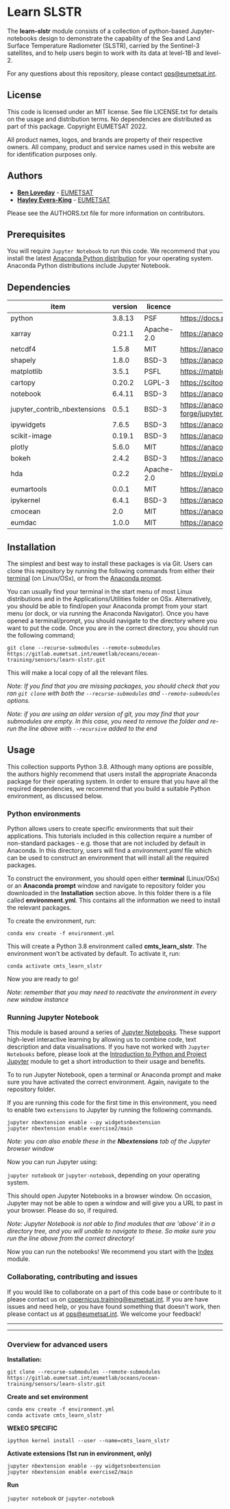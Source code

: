 # Learn SLSTR

The **learn-slstr** module consists of a collection of python-based Jupyter-notebooks 
design to demonstrate the capability of the Sea and Land Surface Temperature 
Radiometer (SLSTR), carried by the Sentinel-3 satellites, and to help users begin 
to work with its data at level-1B and level-2. 

For any questions about this repository, please contact ops@eumetsat.int.

## License
 
This code is licensed under an MIT license. See file LICENSE.txt for details on 
the usage and distribution terms. No dependencies are distributed as part of this 
package. Copyright EUMETSAT 2022.

All product names, logos, and brands are property of their respective owners. 
All company, product and service names used in this website are for identification 
purposes only.

## Authors

* [**Ben Loveday**](mailto://ops@eumetsat.int) - [EUMETSAT](http://www.eumetsat.int)
* [**Hayley Evers-King**](mailto://ops@eumetsat.int) - [EUMETSAT](http://www.eumetsat.int)

Please see the AUTHORS.txt file for more information on contributors.

## Prerequisites

You will require `Jupyter Notebook` to run this code. We recommend that you install 
the latest [Anaconda Python distribution](https://www.anaconda.com/) for your 
operating system. Anaconda Python distributions include Jupyter Notebook.

## Dependencies

|item|version|licence|package info|
|---|---|---|---|
|python|3.8.13|PSF|https://docs.python.org/3/license.html|
|xarray|0.21.1|Apache-2.0|https://anaconda.org/conda-forge/xarray|
|netcdf4|1.5.8|MIT|https://anaconda.org/conda-forge/netcdf4|
|shapely|1.8.0|BSD-3|https://anaconda.org/conda-forge/shapely|
|matplotlib|3.5.1|PSFL|https://matplotlib.org/stable/users/project/license.html|
|cartopy|0.20.2|LGPL-3|https://scitools.org.uk/cartopy/docs/latest/copyright.html|
|notebook|6.4.11|BSD-3|https://anaconda.org/conda-forge/notebook|
|jupyter_contrib_nbextensions|0.5.1|BSD-3|https://anaconda.org/conda-forge/jupyter_contrib_nbextensions|
|ipywidgets|7.6.5|BSD-3|https://anaconda.org/conda-forge/ipywidgets|
|scikit-image|0.19.1|BSD-3|https://anaconda.org/conda-forge/scikit-image|
|plotly|5.6.0|MIT|https://anaconda.org/conda-forge/plotly|
|bokeh|2.4.2|BSD-3|https://anaconda.org/conda-forge/bokeh|
|hda|0.2.2|Apache-2.0|https://pypi.org/project/hda/|
|eumartools|0.0.1|MIT|https://anaconda.org/cmts/eumartools|
|ipykernel|6.4.1|BSD-3|https://anaconda.org/conda-forge/ipykernel|
|cmocean|2.0|MIT|https://anaconda.org/conda-forge/cmocean|
|eumdac|1.0.0|MIT|https://anaconda.org/eumetsat/eumdac|

## Installation

The simplest and best way to install these packages is via Git. Users can clone this 
repository by running the following commands from either their [terminal](https://tinyurl.com/2s44595a) 
(on Linux/OSx), or from the [Anaconda prompt](https://docs.anaconda.com/anaconda/user-guide/getting-started/). 

You can usually find your terminal in the start menu of most Linux distributions 
and in the Applications/Utilities folder  on OSx. Alternatively, you should be 
able to find/open your Anaconda prompt from your start menu (or dock, or via running 
the Anaconda Navigator). Once you have opened a terminal/prompt, you should navigate 
to the directory where you want to put the code. Once you are in the correct directory, 
you should run the following command;

`git clone --recurse-submodules --remote-submodules https://gitlab.eumetsat.int/eumetlab/oceans/ocean-training/sensors/learn-slstr.git`

This will make a local copy of all the relevant files.

*Note: If you find that you are missing packages, you should check that you ran 
`git clone` with both the `--recurse-submodules` and `--remote-submodules` options.*

*Note: if you are using an older version of git, you may find that your submodules are empty. In this case, you need to remove the folder and re-run the line above with `--recursive` added to the end*

## Usage

This collection supports Python 3.8. Although many options are possible, the 
authors highly recommend that users install the appropriate Anaconda package 
for their operating system. In order to ensure that you have all the required 
dependencies, we recommend that you build a suitable Python environment, as 
discussed below.

### Python environments

Python allows users to create specific environments that suit their applications. 
This tutorials included in this collection require a number of non-standard 
packages - e.g. those that are not included by default in Anaconda. In this 
directory, users will find a *environment.yaml* file which can be used to 
construct an environment that will install all the required packages.

To construct the environment, you should open either **terminal** (Linux/OSx) 
or an **Anaconda prompt** window and navigate to repository folder you downloaded 
in the **Installation** section above. In this folder there is a file called 
**environment.yml**. This contains all the information we need to install the relevant 
packages.

To create the environment, run:

`conda env create -f environment.yml`

This will create a Python 3.8 environment called **cmts_learn_slstr**. The environment 
won't be activated by default. To activate it, run:

`conda activate cmts_learn_slstr`

Now you are ready to go!

*Note: remember that you may need to reactivate the environment in every 
new window instance*

### Running Jupyter Notebook

This module is based around a series of [Jupyter Notebooks](https://jupyter.org/). These support high-level interactive learning by allowing us to combine code, text description and data visualisations. If you have not worked with `Jupyter Notebooks` 
before, please look at the [Introduction to Python and Project Jupyter](./working-with-python/Intro_to_Python_and_Jupyter.ipynb) module to get a short introduction to their usage and benefits.

To to run Jupyter Notebook, open a terminal or Anaconda prompt and make sure you have activated 
the correct environment. Again, navigate to the repository folder.

If you are running this code for the first time in this environment, you need to enable two
`extensions` to Jupyter by running the following commands.

`jupyter nbextension enable --py widgetsnbextension` \
`jupyter nbextension enable exercise2/main`

*Note: you can also enable these in the **Nbextensions** tab of the Jupyter browser window* 

Now you can run Jupyter using:

`jupyter notebook` or `jupyter-notebook`, depending on your operating system.

This should open Jupyter Notebooks in a browser window. On occasion, Jupyter may not
be able to open a window and will give you a URL to past in your browser. Please do
so, if required.

*Note: Jupyter Notebook is not able to find modules that are 'above' it in a directory 
tree, and you will unable to navigate to these. So make sure you run the line above 
from the correct directory!*

Now you can run the notebooks! We recommend you start with the [Index](./Index.ipynb) module.

### Collaborating, contributing and issues

If you would like to collaborate on a part of this code base or contribute to it 
please contact us on copernicus.training@eumetsat.int. If you are have issues and 
need help, or you have found something that doesn't work, then please contact us 
at ops@eumetsat.int. We welcome your feedback!

<hr>
<hr>

### Overview for advanced users

**Installation:**

`git clone --recurse-submodules --remote-submodules https://gitlab.eumetsat.int/eumetlab/oceans/ocean-training/sensors/learn-slstr.git`

**Create and set environment**

`conda env create -f environment.yml` \
`conda activate cmts_learn_slstr`

**WEkEO SPECIFIC**

`ipython kernel install --user --name=cmts_learn_slstr`

**Activate extensions (1st run in environment, only)**

`jupyter nbextension enable --py widgetsnbextension` \
`jupyter nbextension enable exercise2/main`

**Run**

`jupyter notebook` or `jupyter-notebook`
